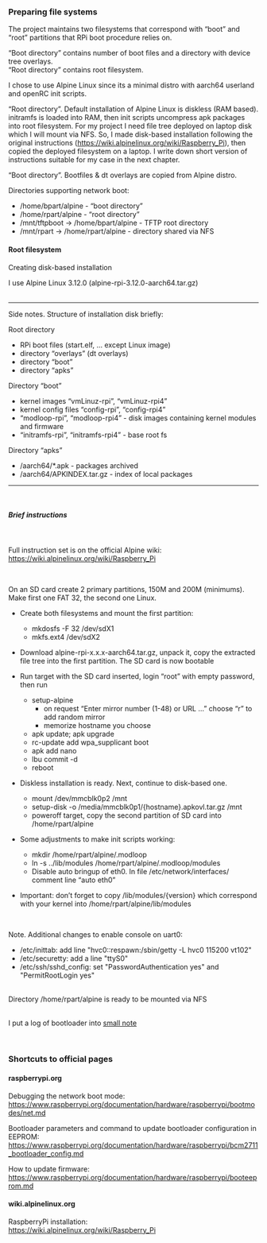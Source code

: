 ### Preparing file systems

The project maintains two filesystems that correspond with “boot” and “root” partitions that RPi boot procedure relies on.

“Boot directory” contains number of boot files and a directory with device tree overlays.</br>
“Root directory” contains root filesystem. 


I chose to use Alpine Linux since its a minimal distro with aarch64 userland and openRC init scripts.

“Root directory”. Default installation of Alpine Linux is diskless (RAM based). initramfs is loaded into RAM, then init scripts uncompress apk packages into root filesystem. For my project I need file tree deployed on laptop disk which I will mount via NFS.
So, I made disk-based installation following the original instructions (https://wiki.alpinelinux.org/wiki/Raspberry_Pi), then copied the deployed filesystem on a laptop. I write down short version of instructions suitable for my case in the next chapter.

“Boot directory”. Bootfiles & dt overlays are copied from Alpine distro.

Directories supporting network boot:

* /home/bpart/alpine			- “boot directory”</br>
* /home/rpart/alpine			- “root directory”</br>
* /mnt/tftpboot -> /home/bpart/alpine	- TFTP root directory</br>
* /mnt/rpart -> /home/rpart/alpine		- directory shared via NFS


#### Root filesystem

Creating disk-based installation

I use Alpine Linux 3.12.0 (alpine-rpi-3.12.0-aarch64.tar.gz)
</br>
</br>

----

Side notes. Structure of installation disk briefly:

Root directory</br>
* RPi boot files (start.elf, … except Linux image)</br>
* directory “overlays” (dt overlays)</br>
* directory “boot”</br>
* directory “apks”

Directory “boot”</br>
* kernel images “vmLinuz-rpi”, “vmLinuz-rpi4”</br>
* kernel config files “config-rpi”, “config-rpi4”</br>
* “modloop-rpi”, “modloop-rpi4” - disk images containing kernel modules and firmware</br>
* “initramfs-rpi”, “initramfs-rpi4” - base root fs

Directory “apks”</br>
* /aarch64/*.apk - packages archived</br>
* /aarch64/APKINDEX.tar.gz - index of local packages


----
</br>

##### Brief instructions

</br>

Full instruction set is on the official Alpine wiki:  https://wiki.alpinelinux.org/wiki/Raspberry_Pi

</br>

On an SD card create 2 primary partitions, 150M and 200M (minimums). Make first one FAT 32, the second one Linux.

* Create both filesystems and mount the first partition:</br>
	* mkdosfs -F 32 /dev/sdX1</br>
	* mkfs.ext4 /dev/sdX2

* Download alpine-rpi-x.x.x-aarch64.tar.gz, unpack it, copy the extracted file tree into the first partition. The SD card is now bootable
* Run target with the SD card inserted, login “root” with empty password, then run</br>
	* setup-alpine
		* on request “Enter mirror number (1-48) or URL …” choose “r” to add  random mirror
		* memorize hostname you choose</br>
	* apk update; apk upgrade</br>
	* rc-update add wpa_supplicant boot</br>
	* apk add nano</br>
	* lbu commit -d</br>
	* reboot
				
* Diskless installation is ready. Next, continue to disk-based one.</br>
	* mount   /dev/mmcblk0p2  /mnt</br>
	* setup-disk  -o /media/mmcblk0p1/{hostname}.apkovl.tar.gz   /mnt</br>
	* poweroff target, copy the second partition of SD card into /home/rpart/alpine
				
* Some adjustments to make init scripts working:</br>
	* mkdir /home/rpart/alpine/.modloop</br>
	* ln -s  ../lib/modules  /home/rpart/alpine/.modloop/modules</br>
	* Disable auto bringup of eth0. In file /etc/network/interfaces/ comment line “auto eth0”


* Important: don’t forget to copy /lib/modules/{version} which correspond with your kernel into /home/rpart/alpine/lib/modules 

</br>

Note. Additional changes to enable console on uart0:
* /etc/inittab: add line "hvc0::respawn:/sbin/getty -L hvc0 115200 vt102"
* /etc/securetty: add a line "ttyS0"
* /etc/ssh/sshd_config: set "PasswordAuthentication yes" and "PermitRootLogin yes"


</br>
Directory /home/rpart/alpine is ready to be mounted via NFS

</br>
</br>

I put a log of bootloader into [small note](https://github.com/malus-brandywine/malus-brandywine/blob/master/Articles/RPi-netboot/docs/rpi4-netboot-aarch64-alpine-notes-2.md)

</br>

### Shortcuts to official pages

#### raspberrypi.org

Debugging the network boot mode:</br>
https://www.raspberrypi.org/documentation/hardware/raspberrypi/bootmodes/net.md

Bootloader parameters and command to update bootloader configuration in EEPROM:</br>
https://www.raspberrypi.org/documentation/hardware/raspberrypi/bcm2711_bootloader_config.md

How to update firmware:</br>
https://www.raspberrypi.org/documentation/hardware/raspberrypi/booteeprom.md


#### wiki.alpinelinux.org

RaspberryPi installation:</br>
https://wiki.alpinelinux.org/wiki/Raspberry_Pi

